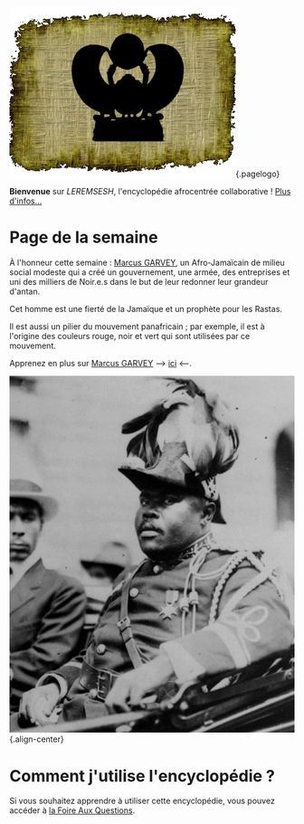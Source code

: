 <!-- TITLE: Page d'acceuil -->

![Logo Leremsesh Com](/uploads/logo/logo-leremsesh-com.png "Logo de LEREMSESH"){.pagelogo}

**Bienvenue** sur *LEREMSESH*, l'encyclopédie afrocentrée collaborative !
[Plus d'infos…](/leremsesh/presentation-de-leremsesh)

# Page de la semaine
À l'honneur cette semaine : [Marcus GARVEY](/personnalite/homme/polymathe/caraibes/midi/colonie/xamayca/marcus-gavey), un Afro-Jamaïcain de milieu social modeste qui a créé un gouvernement, une armée, des entreprises et uni des milliers de Noir.e.s dans le but de leur redonner leur grandeur d'antan.

Cet homme est une fierté de la Jamaïque et un prophète pour les Rastas.

Il est aussi un pilier du mouvement panafricain ; par exemple, il est à l'origine des couleurs rouge, noir et vert qui sont utilisées par ce mouvement.

Apprenez en plus sur [Marcus GARVEY](/personnalite/homme/polymathe/caraibes/midi/colonie/xamayca/marcus-gavey) --> [ici](/personnalite/homme/polymathe/caraibes/midi/colonie/xamayca/marcus-gavey) <--.

![Marcus Garvey March 1922](/uploads/personnalite/marcus-garvey-march-1922.png "Marcus Garvey dans sa tenue d'apparat − 1922"){.align-center}

# Comment j'utilise l'encyclopédie ?
Si vous souhaitez apprendre à utiliser cette encyclopédie, vous pouvez accéder à [la Foire Aux Questions](/leremsesh/faq).
